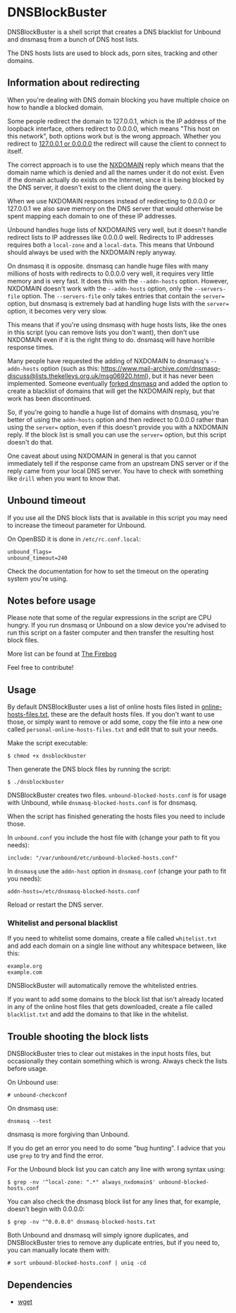 # DNSBlockBuster

DNSBlockBuster is a shell script that creates a DNS blacklist for Unbound and dnsmasq from a bunch of DNS host lists.

The DNS hosts lists are used to block ads, porn sites, tracking and other domains.

## Information about redirecting

When you're dealing with DNS domain blocking you have multiple choice on how to handle a blocked domain.

Some people redirect the domain to 127.0.0.1, which is the IP address of the loopback interface, others redirect to 0.0.0.0, which means "This host on this network", both options work but is the wrong approach. Whether you redirect to [127.0.0.1 or 0.0.0.0](https://tools.ietf.org/html/rfc6890#section-2.2.2) the redirect will cause the client to connect to itself.

The correct approach is to use the [NXDOMAIN](https://tools.ietf.org/html/draft-ietf-dnsop-nxdomain-cut-05) reply which means that the domain name which is denied and all the names under it do not exist. Even if the domain actually do exists on the Internet, since it is being blocked by the DNS server, it doesn't exist to the client doing the query.

When we use NXDOMAIN responses instead of redirecting to 0.0.0.0 or 127.0.0.1 we also save memory on the DNS server that would otherwise be spent mapping each domain to one of these IP addresses.

Unbound handles huge lists of NXDOMAINS very well, but it doesn't handle redirect lists to IP addresses like 0.0.0.0 well. Redirects to IP addresses requires both a `local-zone` and a `local-data`. This means that Unbound should always be used with the NXDOMAIN reply anyway.

On dnsmasq it is opposite. dnsmasq can handle huge files with many millions of hosts with redirects to 0.0.0.0 very well, it requires very little memory and is very fast. It does this with the `--addn-hosts` option. However, NXDOMAIN doesn't work with the `--addn-hosts` option, only the `--servers-file` option. The `--servers-file` only takes entries that contain the `server=` option, but dnsmasq is extremely bad at handling huge lists with the `server=` option, it becomes very very slow.

This means that if you're using dnsmasq with huge hosts lists, like the ones in this script (you can remove lists you don't want), then don't use NXDOMAIN even if it is the right thing to do. dnsmasq will have horrible response times.

Many people have requested the adding of NXDOMAIN to dnsmasq's `--addn-hosts` option (such as this: <https://www.mail-archive.com/dnsmasq-discuss@lists.thekelleys.org.uk/msg06920.html>), but it has never been implemented. Someone eventually [forked dnsmasq](https://code.google.com/archive/p/dnsmasq-guard/) and added the option to create a blacklist of domains that will get the NXDOMAIN reply, but that work has been discontinued.

So, if you're going to handle a huge list of domains with dnsmasq, you're better of using the `addn-hosts` option and then redirect to 0.0.0.0 rather than using the `server=` option, even if this doesn't provide you with a NXDOMAIN reply. If the block list is small you can use the `server=` option, but this script doesn't do that.

One caveat about using NXDOMAIN in general is that you cannot immediately tell if the response came from an upstream DNS server or if the reply came from your local DNS server. You have to check with something like `drill` when you want to know that.

## Unbound timeout

If you use all the DNS block lists that is available in this script you may need to increase the timeout parameter for Unbound.

On OpenBSD it is done in `/etc/rc.conf.local`:

```
unbound_flags=
unbound_timeout=240
```

Check the documentation for how to set the timeout on the operating system you're using.

## Notes before usage

Please note that some of the regular expressions in the script are CPU hungry. If you run dnsmasq or Unbound on a slow device you're advised to run this script on a faster computer and then transfer the resulting host block files.

More list can be found at [The Firebog](https://firebog.net/)

Feel free to contribute!

## Usage

By default DNSBlockBuster uses a list of online hosts files listed in [online-hosts-files.txt](online-hosts-files.txt), these are the default hosts files. If you don't want to use those, or simply want to remove or add some, copy the file into a new one called `personal-online-hosts-files.txt` and edit that to suit your needs.

Make the script executable:

```
$ chmod +x dnsblockbuster
```

Then generate the DNS block files by running the script:

```
$ ./dnsblockbuster
```

DNSBlockBuster creates two files. `unbound-blocked-hosts.conf` is for usage with Unbound, while `dnsmasq-blocked-hosts.conf` is for dnsmasq.

When the script has finished generating the hosts files you need to include those.

In `unbound.conf` you include the host file with (change your path to fit you needs):

```
include: "/var/unbound/etc/unbound-blocked-hosts.conf"
```

In `dnsmasq` use the `addn-host` option in `dnsmasq.conf` (change your path to fit you needs):

```
addn-hosts=/etc/dnsmasq-blocked-hosts.conf
```

Reload or restart the DNS server.

### Whitelist and personal blacklist

If you need to whitelist some domains, create a file called `whitelist.txt` and add each domain on a single line without any whitespace between, like this:

```
example.org
example.com
```

DNSBlockBuster will automatically remove the whitelisted entries.

If you want to add some domains to the block list that isn't already located in any of the online host files that gets downloaded, create a file called `blacklist.txt` and add the domains to that like in the whitelist.

## Trouble shooting the block lists

DNSBlockBuster tries to clear out mistakes in the input hosts files, but occasionally they contain something which is wrong. Always check the lists before usage.

On Unbound use:

```
# unbound-checkconf
```

On dnsmasq use:

```
dnsmasq --test
```

dnsmasq is more forgiving than Unbound.

If you do get an error you need to do some "bug hunting". I advice that you use `grep` to try and find the error.

For the Unbound block list you can catch any line with wrong syntax using:

```
$ grep -nv '^local-zone: ".*" always_nxdomain$' unbound-blocked-hosts.conf
```

You can also check the dnsmasq block list for any lines that, for example, doesn't begin with 0.0.0.0:

```
$ grep -nv "^0.0.0.0" dnsmasq-blocked-hosts.txt
```

Both Unbound and dnsmasq will simply ignore duplicates, and DNSBlockBuster tries to remove any duplicate entries, but if you need to, you can manually locate them with:

```
# sort unbound-blocked-hosts.conf | uniq -cd
```

## Dependencies

- [wget](https://www.gnu.org/software/wget/)
